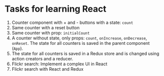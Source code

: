 # Tasks for learning React

1. Counter component with + and - buttons with a state: `count`
2. Same counter with a reset button
3. Same counter with prop: `initialCount`
4. A counter without state, only props: `count`, `onIncrease`, `onDecrease`, `onReset`. The state for all counters is saved in the parent component (`App`).
5. The state for all counters is saved in a Redux store and is changed using action creators and a reducer.
6. Flickr search: Implement a complex UI in React
7. Flickr search with React and Redux
